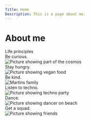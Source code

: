 ```yaml
---
Title: Home
Description: This is a page about me.
---
```


About me
==========================

<div class="about-container">
    <div class="second-circle">Life principles</div>
    <div class="third-circle">
        <div>Be curious.</div>
        <img src="%base_url%/image/cosmos.jpg?w=180&area=50,0,0,0" alt="Picture showing part of the cosmos" class="index-img">
    </div>
    <div class="fourth-circle">
        <div>Stay hungry.</div>
        <img src="%base_url%/image/food.jpg?w=180&area=30,0,20,0" alt="Picture showing vegan food" class="index-img">
    </div>
    <div class="fifth-circle">
        <div>Be kind.</div>
        <img src="%base_url%/image/photo5.JPG?w=180&aro&area=10,0,47,0" alt="Martins family" class="index-img">
    </div>
    <div class="sixth-circle">
        <div>Listen to techno.</div>
        <img src="%base_url%/image/techno.jpg?w=180&aro&area=20,20,10,20" alt="Picture showing techno party" class="index-img">
    </div>
    <div class="seventh-circle">
        <div>Dance.</div>
        <img src="%base_url%/image/dance.jpg?w=180&aro&area=27,5,20,5" alt="Picture showing dancer on beach" class="index-img">
    </div>
    <div class="eighth-circle">
        <div>Get a squad.</div>
        <img src="%base_url%/image/friends.jpg?w=180&aro&area=20,20,10,20" alt="Picture showing friends" class="index-img">
    </div>
</div>
